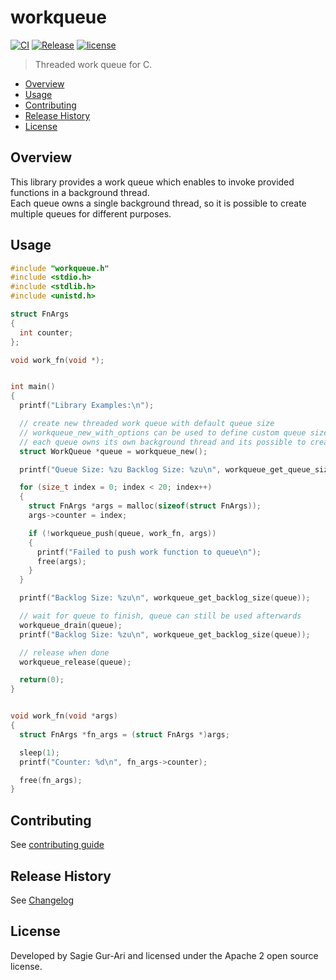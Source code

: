 # workqueue

[![CI](https://github.com/sagiegurari/c_workqueue/workflows/CI/badge.svg?branch=master)](https://github.com/sagiegurari/c_workqueue/actions)
[![Release](https://img.shields.io/github/v/release/sagiegurari/c_workqueue)](https://github.com/sagiegurari/c_workqueue/releases)
[![license](https://img.shields.io/github/license/sagiegurari/c_workqueue)](https://github.com/sagiegurari/c_workqueue/blob/master/LICENSE)

> Threaded work queue for C.

* [Overview](#overview)
* [Usage](#usage)
* [Contributing](.github/CONTRIBUTING.md)
* [Release History](CHANGELOG.md)
* [License](#license)

<a name="overview"></a>
## Overview
This library provides a work queue which enables to invoke provided functions in a background thread.<br>
Each queue owns a single background thread, so it is possible to create multiple queues for different purposes.

<a name="usage"></a>
## Usage

```c
#include "workqueue.h"
#include <stdio.h>
#include <stdlib.h>
#include <unistd.h>

struct FnArgs
{
  int counter;
};

void work_fn(void *);


int main()
{
  printf("Library Examples:\n");

  // create new threaded work queue with default queue size
  // workqueue_new_with_options can be used to define custom queue size and threading api.
  // each queue owns its own background thread and its possible to create many queues in parallel.
  struct WorkQueue *queue = workqueue_new();

  printf("Queue Size: %zu Backlog Size: %zu\n", workqueue_get_queue_size(queue), workqueue_get_backlog_size(queue));

  for (size_t index = 0; index < 20; index++)
  {
    struct FnArgs *args = malloc(sizeof(struct FnArgs));
    args->counter = index;

    if (!workqueue_push(queue, work_fn, args))
    {
      printf("Failed to push work function to queue\n");
      free(args);
    }
  }

  printf("Backlog Size: %zu\n", workqueue_get_backlog_size(queue));

  // wait for queue to finish, queue can still be used afterwards
  workqueue_drain(queue);
  printf("Backlog Size: %zu\n", workqueue_get_backlog_size(queue));

  // release when done
  workqueue_release(queue);

  return(0);
}


void work_fn(void *args)
{
  struct FnArgs *fn_args = (struct FnArgs *)args;

  sleep(1);
  printf("Counter: %d\n", fn_args->counter);

  free(fn_args);
}
```

## Contributing
See [contributing guide](.github/CONTRIBUTING.md)

<a name="history"></a>
## Release History

See [Changelog](CHANGELOG.md)

<a name="license"></a>
## License
Developed by Sagie Gur-Ari and licensed under the Apache 2 open source license.
